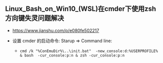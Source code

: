 ## Linux_Bash_on_Win10_(WSL)在cmder下使用zsh方向键失灵问题解决
* https://www.jianshu.com/p/e080fe502217

* 设置 cmder 的启动命令: Starup => Command line:
    * `cmd /k "%ConEmuDir%\..\init.bat"  -new_console:d:%USERPROFILE% & bash  -cur_console:p:n & zsh -cur_console:p:n`
